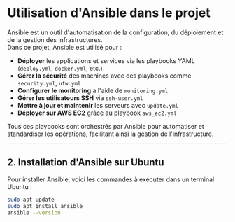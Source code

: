 # Utilisation d'Ansible dans le projet


Ansible est un outil d'automatisation de la configuration, du déploiement et de la gestion des infrastructures.  
Dans ce projet, Ansible est utilisé pour :

- **Déployer** les applications et services via les playbooks YAML (`deploy.yml`, `docker.yml`, etc.)
- **Gérer la sécurité** des machines avec des playbooks comme `security.yml`, `ufw.yml`
- **Configurer le monitoring** à l'aide de `monitoring.yml`
- **Gérer les utilisateurs SSH** via `ssh-user.yml`
- **Mettre à jour et maintenir** les serveurs avec `update.yml`
- **Déployer sur AWS EC2** grâce au playbook `aws_ec2.yml`

Tous ces playbooks sont orchestrés par Ansible pour automatiser et standardiser les opérations, facilitant ainsi la gestion de l'infrastructure.

---

## 2. Installation d'Ansible sur Ubuntu

Pour installer Ansible, voici les commandes à exécuter dans un terminal Ubuntu :

```bash
sudo apt update
sudo apt install ansible
ansible --version

